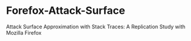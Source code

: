 # Forefox-Attack-Surface

Attack Surface Approximation with Stack Traces: A Replication Study with Mozilla Firefox
